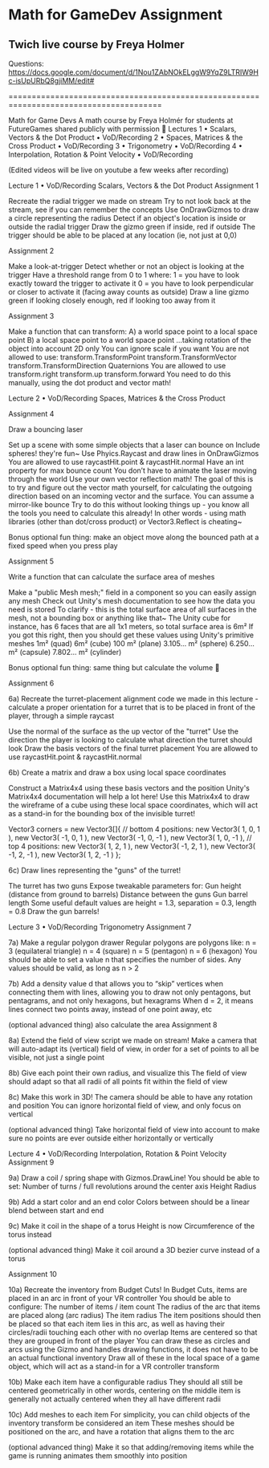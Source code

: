 # Math for GameDev Assignment
## Twich live course by Freya Holmer

Questions:
https://docs.google.com/document/d/1Nou1ZAbNOkELggW9YqZ9LTRIW9Hc-isUpURbQ8gjiMM/edit#

=======================================================================================

Math for Game Devs
A math course by Freya Holmér for students at FutureGames
shared publicly with permission 💖
Lectures
1 • Scalars, Vectors & the Dot Product • VoD/Recording
2 • Spaces, Matrices & the Cross Product • VoD/Recording
3 • Trigonometry • VoD/Recording
4 • Interpolation, Rotation & Point Velocity • VoD/Recording

(Edited videos will be live on youtube a few weeks after recording)




Lecture 1 • VoD/Recording
Scalars, Vectors & the Dot Product
Assignment 1


Recreate the radial trigger we made on stream
Try to not look back at the stream, see if you can remember the concepts
Use OnDrawGizmos to draw a circle representing the radius
Detect if an object's location is inside or outside the radial trigger
Draw the gizmo green if inside, red if outside
The trigger should be able to be placed at any location (ie, not just at 0,0)


Assignment 2

Make a look-at-trigger
Detect whether or not an object is looking at the trigger
Have a threshold range from 0 to 1 where:
1 = you have to look exactly toward the trigger to activate it
0 = you have to look perpendicular or closer to activate it (facing away counts as outside)
Draw a line gizmo green if looking closely enough, red if looking too away from it



Assignment 3

Make a function that can transform:
	A) a world space point to a local space point
	B) a local space point to a world space point
	...taking rotation of the object into account
2D only
You can ignore scale if you want
You are not allowed to use:
transform.TransformPoint
transform.TransformVector
transform.TransformDirection
Quaternions
You are allowed to use
transform.right
transform.up
transform.forward
You need to do this manually, using the dot product and vector math!





Lecture 2 • VoD/Recording
Spaces, Matrices & the Cross Product

Assignment 4

Draw a bouncing laser

Set up a scene with some simple objects that a laser can bounce on
Include spheres! they're fun~
Use Phyics.Raycast and draw lines in OnDrawGizmos
You are allowed to use raycastHit.point & raycastHit.normal
Have an int property for max bounce count
You don’t have to animate the laser moving through the world
Use your own vector reflection math! The goal of this is to try and figure out the vector math yourself, for calculating the outgoing direction based on an incoming vector and the surface. You can assume a mirror-like bounce
Try to do this without looking things up - you know all the tools you need to calculate this already!
In other words - using math libraries (other than dot/cross product) or Vector3.Reflect is cheating~

Bonus optional fun thing: make an object move along the bounced path at a fixed speed when you press play


Assignment 5


Write a function that can calculate the surface area of meshes

Make a "public Mesh mesh;" field in a component so you can easily assign any mesh
Check out Unity's mesh documentation to see how the data you need is stored
To clarify - this is the total surface area of all surfaces in the mesh, not a bounding box or anything like that~
The Unity cube for instance, has 6 faces that are all 1x1 meters, so total surface area is 6m²
If you got this right, then you should get these values using Unity's primitive meshes
1m² (quad)
6m² (cube)
100 m² (plane)
3.105… m² (sphere)
6.250… m² (capsule)
7.802… m² (cylinder)

Bonus optional fun thing: same thing but calculate the volume 👀


Assignment 6


6a) Recreate the turret-placement alignment code we made in this lecture - calculate a proper orientation for a turret that is to be placed in front of the player, through a simple raycast

Use the normal of the surface as the up vector of the "turret"
Use the direction the player is looking to calculate what direction the turret should look
Draw the basis vectors of the final turret placement
You are allowed to use raycastHit.point & raycastHit.normal

6b) Create a matrix and draw a box using local space coordinates

Construct a Matrix4x4 using these basis vectors and the position
Unity's Matrix4x4 documentation will help a lot here!
Use this Matrix4x4 to draw the wireframe of a cube using these local space coordinates, which will act as a stand-in for the bounding box of the invisible turret!

Vector3 corners = new Vector3[]{
 	// bottom 4 positions:
	new Vector3( 1, 0, 1 ),
	new Vector3( -1, 0, 1 ),
	new Vector3( -1, 0, -1 ),
	new Vector3( 1, 0, -1 ),
	// top 4 positions:
	new Vector3( 1, 2, 1 ),
	new Vector3( -1, 2, 1 ),
	new Vector3( -1, 2, -1 ),
	new Vector3( 1, 2, -1 ) 
};

6c) Draw lines representing the "guns" of the turret!

The turret has two guns
Expose tweakable parameters for:
Gun height (distance from ground to barrels)
Distance between the guns
Gun barrel length
Some useful default values are height = 1.3, separation = 0.3, length = 0.8
Draw the gun barrels!



Lecture 3 • VoD/Recording
Trigonometry
Assignment 7


7a)
Make a regular polygon drawer
Regular polygons are polygons like:
n = 3 (equilateral triangle)
n = 4 (square)
n = 5 (pentagon)
n = 6 (hexagon)
You should be able to set a value n that specifies the number of sides. Any values should be valid, as long as n > 2

7b)
Add a density value d that allows you to “skip” vertices when connecting them with lines, allowing you to draw not only pentagons, but pentagrams, and not only hexagons, but hexagrams
When d = 2, it means lines connect two points away, instead of one point away, etc

(optional advanced thing) also calculate the area
Assignment 8


8a)
Extend the field of view script we made on stream!
Make a camera that will auto-adapt its (vertical) field of view, in order for a set of points to all be visible, not just a single point

8b)
Give each point their own radius, and visualize this
The field of view should adapt so that all radii of all points fit within the field of view

8c)
Make this work in 3D!
The camera should be able to have any rotation and position
You can ignore horizontal field of view, and only focus on vertical

(optional advanced thing) Take horizontal field of view into account to make sure no points are ever outside either horizontally or vertically


Lecture 4 • VoD/Recording
Interpolation, Rotation & Point Velocity
Assignment 9



9a)
Draw a coil / spring shape with Gizmos.DrawLine!
You should be able to set:
Number of turns / full revolutions around the center axis
Height
Radius

9b)
Add a start color and an end color
Colors between should be a linear blend between start and end

9c)
Make it coil in the shape of a torus
Height is now Circumference of the torus instead

(optional advanced thing) Make it coil around a 3D bezier curve instead of a torus


Assignment 10



10a)
Recreate the inventory from Budget Cuts!
In Budget Cuts, items are placed in an arc in front of your VR controller
You should be able to configure:
The number of items / item count
The radius of the arc that items are placed along (arc radius)
The item radius
The item positions should then be placed so that each item lies in this arc, as well as having their circles/radii touching each other with no overlap
Items are centered so that they are grouped in front of the player
You can draw these as circles and arcs using the Gizmo and handles drawing functions, it does not have to be an actual functional inventory
Draw all of these in the local space of a game object, which will act as a stand-in for a VR controller transform

10b)
Make each item have a configurable radius
They should all still be centered geometrically
in other words, centering on the middle item is generally not actually centered when they all have different radii

10c)
Add meshes to each item
For simplicity, you can child objects of the inventory transform be considered an item
These meshes should be positioned on the arc, and have a rotation that aligns them to the arc

(optional advanced thing) Make it so that adding/removing items while the game is running animates them smoothly into position
